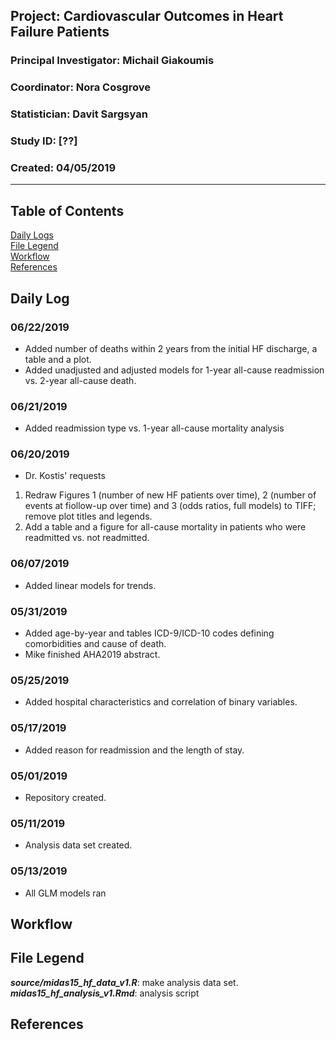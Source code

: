 ##  Project: Cardiovascular Outcomes in Heart Failure Patients 
### Principal Investigator: Michail Giakoumis
### Coordinator: Nora Cosgrove
### Statistician: Davit Sargsyan
### Study ID: [??]
### Created: 04/05/2019

---

## Table of Contents
[Daily Logs](#log)    
[File Legend](#legend)      
[Workflow](#workflow)      
[References](#ref)   

## Daily Log<a name="log"></a>
### 06/22/2019
* Added number of deaths within 2 years from the initial HF discharge, a table and a plot.     
* Added unadjusted and adjusted models for 1-year all-cause readmission vs. 2-year all-cause death.

### 06/21/2019
* Added readmission type vs. 1-year all-cause mortality analysis

### 06/20/2019
* Dr. Kostis' requests    
1. Redraw Figures 1 (number of new HF patients over time), 2 (number of events at fiollow-up over time) and 3 (odds ratios, full models) to TIFF; remove plot titles and legends.    
2. Add a table and a figure for all-cause mortality in patients who were readmitted vs. not readmitted.

### 06/07/2019
* Added linear models for trends.

### 05/31/2019
* Added age-by-year and tables ICD-9/ICD-10 codes defining comorbidities and cause of death.    
* Mike finished AHA2019 abstract.

### 05/25/2019
* Added hospital characteristics and correlation of binary variables.

### 05/17/2019
* Added reason for readmission and the length of stay.

### 05/01/2019
* Repository created.

### 05/11/2019
* Analysis data set created.

### 05/13/2019
* All GLM models ran

## Workflow<a name="workflow"></a>

## File Legend<a name="legend"></a>
***source/midas15_hf_data_v1.R***: make analysis data set.    
***midas15_hf_analysis_v1.Rmd***: analysis script

## References<a name="ref"></a>